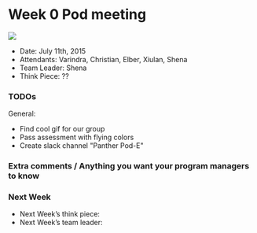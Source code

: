 # Week 0 Pod meeting

![](http://i.giphy.com/COlgWKLUyBp3G.gif)

* Date: July 11th, 2015
* Attendants: Varindra, Christian, Elber, Xiulan, Shena
* Team Leader: Shena
* Think Piece: ??

### TODOs

General: 
* Find cool gif for our group
* Pass assessment with flying colors
* Create slack channel "Panther Pod-E"

### Extra comments / Anything you want your program managers to know

### Next Week

* Next Week’s think piece: 
* Next Week’s team leader: 
